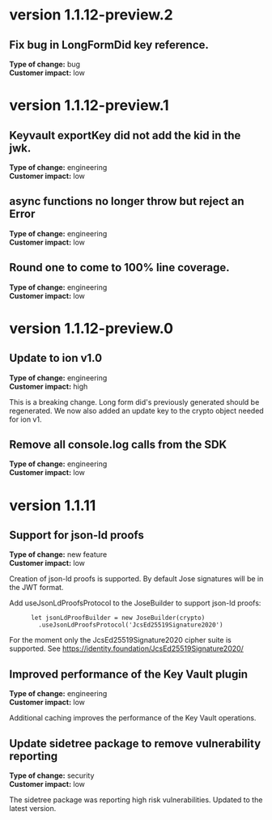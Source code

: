 # version 1.1.12-preview.2
## Fix bug in LongFormDid key reference.
**Type of change:** bug    
**Customer impact:** low

# version 1.1.12-preview.1
## Keyvault exportKey did not add the kid in the jwk.
**Type of change:** engineering    
**Customer impact:** low

## async functions no longer throw but reject an Error
**Type of change:** engineering    
**Customer impact:** low

## Round one to come to 100% line coverage.
**Type of change:** engineering    
**Customer impact:** low

# version 1.1.12-preview.0
## Update to ion v1.0
**Type of change:** engineering    
**Customer impact:** high

This is a breaking change. Long form did's previously generated should be regenerated.
We now also added an update key to the crypto object needed for ion v1.

## Remove all console.log calls from the SDK
**Type of change:** engineering    
**Customer impact:** low

# version 1.1.11
## Support for json-ld proofs
**Type of change:** new feature    
**Customer impact:** low

Creation of json-ld proofs is supported.
By default Jose signatures will be in the JWT format.

Add useJsonLdProofsProtocol to the JoseBuilder to support json-ld proofs:

          let jsonLdProofBuilder = new JoseBuilder(crypto)
            .useJsonLdProofsProtocol('JcsEd25519Signature2020')

For the moment only the JcsEd25519Signature2020 cipher suite is supported. See https://identity.foundation/JcsEd25519Signature2020/

## Improved performance of the Key Vault plugin
**Type of change:** engineering    
**Customer impact:** low

Additional caching improves the performance of the Key Vault operations.

## Update sidetree package to remove vulnerability reporting
**Type of change:** security    
**Customer impact:** low

The sidetree package was reporting high risk vulnerabilities. Updated to the latest version.




